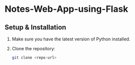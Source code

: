 # Notes-Web-App-using-Flask

## Setup & Installation

1. Make sure you have the latest version of Python installed.

2. Clone the repository:
   ```sh
   git clone <repo-url>
